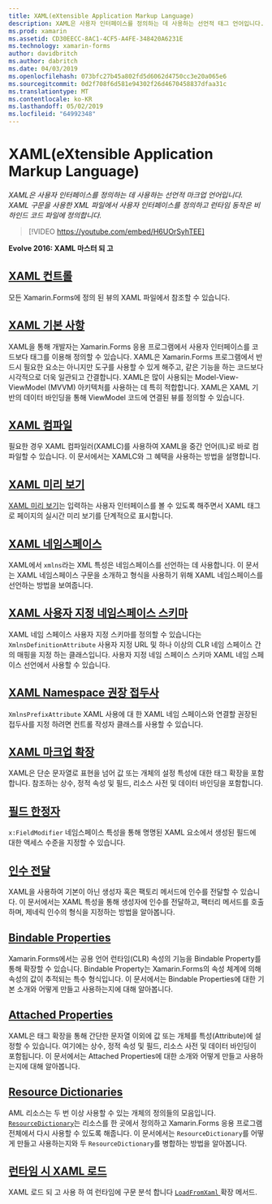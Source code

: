 ```yaml
---
title: XAML(eXtensible Application Markup Language)
description: XAML은 사용자 인터페이스를 정의하는 데 사용하는 선언적 태그 언어입니다. XAML 구문을 사용한 XML 파일에서 사용자 인터페이스를 정의하고 런타임 동작은 코드 숨김 파일에 정의합니다.
ms.prod: xamarin
ms.assetid: CD30EECC-8AC1-4CF5-A4FE-348420A6231E
ms.technology: xamarin-forms
author: davidbritch
ms.author: dabritch
ms.date: 04/03/2019
ms.openlocfilehash: 073bfc27b45a802fd5d6062d4750cc3e20a065e6
ms.sourcegitcommit: 0d2f708f6d581e94302f26d4670458837dfaa31c
ms.translationtype: MT
ms.contentlocale: ko-KR
ms.lasthandoff: 05/02/2019
ms.locfileid: "64992348"
---
```

# <a name="extensible-application-markup-language-xaml"></a>XAML(eXtensible Application Markup Language)

_XAML은 사용자 인터페이스를 정의하는 데 사용하는 선언적 마크업 언어입니다. XAML 구문을 사용한 XML 파일에서 사용자 인터페이스를 정의하고 런타임 동작은 비하인드 코드 파일에 정의합니다._

> [!VIDEO https://youtube.com/embed/H6UOrSyhTEE]

**Evolve 2016: XAML 마스터 되 고**

## <a name="xaml-controlsxaml-controlsmd"></a>[XAML 컨트롤](xaml-controls.md)

모든 Xamarin.Forms에 정의 된 뷰의 XAML 파일에서 참조할 수 있습니다.

<a name="xaml" />

## <a name="xaml-basicsxaml-basicsindexmd"></a>[XAML 기본 사항](xaml-basics/index.md)

XAML을 통해 개발자는 Xamarin.Forms 응용 프로그램에서 사용자 인터페이스를 코드보다 태그를 이용해 정의할 수 있습니다. XAML은 Xamarin.Forms 프로그램에서 반드시 필요한 요소는 아니지만 도구를 사용할 수 있게 해주고, 같은 기능을 하는 코드보다 시각적으로 더욱 일관되고 간결합니다. XAML은 많이 사용되는 Model-View-ViewModel (MVVM) 아키텍처를 사용하는 데 특히 적합합니다.  XAML은 XAML 기반의 데이터 바인딩을 통해 ViewModel 코드에 연결된 뷰를 정의할 수 있습니다.

## <a name="xaml-compilationxamlcmd"></a>[XAML 컴파일](xamlc.md)

필요한 경우 XAML 컴파일러(XAMLC)를 사용하여 XAML을 중간 언어(IL)로 바로 컴파일할 수 있습니다. 이 문서에서는 XAMLC와 그 혜택을 사용하는 방법을 설명합니다.

## <a name="xaml-previewerxaml-previewerindexmd"></a>[XAML 미리 보기](xaml-previewer/index.md)

[XAML 미리 보기](~/xamarin-forms/xaml/xaml-previewer/index.md)는 입력하는 사용자 인터페이스를 볼 수 있도록 해주면서 XAML 태그로 페이지의 실시간 미리 보기를 단계적으로 표시합니다.

## <a name="xaml-namespacesnamespacesmd"></a>[XAML 네임스페이스](namespaces.md)

XAML에서 `xmlns`라는 XML 특성은 네임스페이스를 선언하는 데 사용합니다. 이 문서는 XAML 네임스페이스 구문을 소개하고 형식을 사용하기 위해 XAML 네임스페이스를 선언하는 방법을 보여줍니다.

## <a name="xaml-custom-namespace-schemascustom-namespace-schemasmd"></a>[XAML 사용자 지정 네임스페이스 스키마](custom-namespace-schemas.md)

XAML 네임 스페이스 사용자 지정 스키마를 정의할 수 있습니다는 `XmlnsDefinitionAttribute` 사용자 지정 URL 및 하나 이상의 CLR 네임 스페이스 간의 매핑을 지정 하는 클래스입니다. 사용자 지정 네임 스페이스 스키마 XAML 네임 스페이스 선언에서 사용할 수 있습니다.

## <a name="xaml-namespace-recommended-prefixescustom-prefixmd"></a>[XAML Namespace 권장 접두사](custom-prefix.md)

`XmlnsPrefixAttribute` XAML 사용에 대 한 XAML 네임 스페이스와 연결할 권장된 접두사를 지정 하려면 컨트롤 작성자 클래스를 사용할 수 있습니다.

## <a name="xaml-markup-extensionsmarkup-extensionsindexmd"></a>[XAML 마크업 확장](markup-extensions/index.md)

XAML은 단순 문자열로 표현을 넘어 값 또는 개체의 설정 특성에 대한 태그 확장을 포함합니다. 참조하는 상수, 정적 속성 및 필드, 리소스 사전 및 데이터 바인딩을 포함합니다.

## <a name="field-modifiersfield-modifiersmd"></a>[필드 한정자](field-modifiers.md)

`x:FieldModifier` 네임스페이스 특성을 통해 명명된 XAML 요소에서 생성된 필드에 대한 액세스 수준을 지정할 수 있습니다.

## <a name="passing-argumentspassing-argumentsmd"></a>[인수 전달](passing-arguments.md)

XAML을 사용하여 기본이 아닌 생성자 혹은 팩토리 메서드에 인수를 전달할 수 있습니다. 이 문서에서는 XAML 특성을 통해 생성자에 인수를 전달하고, 팩터리 메서드를 호출하며, 제네릭 인수의 형식을 지정하는 방법을 알아봅니다.

## <a name="bindable-propertiesbindable-propertiesmd"></a>[Bindable Properties](bindable-properties.md)

Xamarin.Forms에서는 공용 언어 런타임(CLR) 속성의 기능을 Bindable Property를 통해 확장할 수 있습니다. Bindable Property는 Xamarin.Forms의 속성 체계에 의해 속성의 값이 추적되는 특수 형식입니다. 이 문서에서는 Bindable Properties에 대한 기본 소개와 어떻게 만들고 사용하는지에 대해 알아봅니다.

## <a name="attached-propertiesattached-propertiesmd"></a>[Attached Properties](attached-properties.md)

XAML은 태그 확장을 통해 간단한 문자열 이외에 값 또는 개체를 특성(Attribute)에 설정할 수 있습니다. 여기에는 상수, 정적 속성 및 필드, 리소스 사전 및 데이터 바인딩이 포함됩니다. 이 문서에서는 Attached Properties에 대한 소개와 어떻게 만들고 사용하는지에 대해 알아봅니다.

## <a name="resource-dictionariesresource-dictionariesmd"></a>[Resource Dictionaries](resource-dictionaries.md)

AML 리소스는 두 번 이상 사용할 수 있는 개체의 정의들의 모음입니다. [`ResourceDictionary`](xref:Xamarin.Forms.ResourceDictionary)는 리소스를 한 곳에서 정의하고 Xamarin.Forms 응용 프로그램 전체에서 다시 사용할 수 있도록 해줍니다. 이 문서에서는 `ResourceDictionary`를 어떻게 만들고 사용하는지와 두 `ResourceDictionary`를 병합하는 방법을 알아봅니다.

## <a name="loading-xaml-at-runtimeruntime-loadmd"></a>[런타임 시 XAML 로드](runtime-load.md)

XAML 로드 되 고 사용 하 여 런타임에 구문 분석 합니다 [ `LoadFromXaml` ](xref:Xamarin.Forms.Xaml.Extensions.LoadFromXaml*) 확장 메서드.

